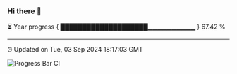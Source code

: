 ### Hi there 👋

⏳ Year progress { ████████████████████▁▁▁▁▁▁▁▁▁▁ } 67.42 %

---

⏰ Updated on Tue, 03 Sep 2024 18:17:03 GMT

![Progress Bar CI](https://github.com/liununu/liununu/workflows/Progress%20Bar%20CI/badge.svg)
